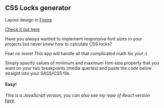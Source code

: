 
## CSS Locks generator

Layout design in [Figma](https://www.figma.com/file/Jpbu9ovyqdW48TPZcUw8qa/Untitled?node-id=0%3A1)


[Check it out here](https://mjaskowska.github.io/CSS-locks-javascript)

Have you always wanted to implement responsive font sizes in your projects but never knew how to calculate CSS locks?
            
Fear no more! This app will handle all that complicated math for you! :)
            
Simply specify values of minimum and maximum font-size property that you want on your two breakpoints (media queries) and paste the code below straight into your SASS/CSS file.

#### Easy!



_This is a JavaScript version, you can also see my repo of React version [here](https://github.com/mjaskowska/CSS-locks-javascript.git)._
